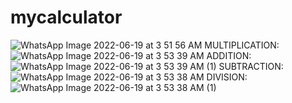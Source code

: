 # mycalculator

![WhatsApp Image 2022-06-19 at 3 51 56 AM](https://user-images.githubusercontent.com/89929259/174459435-9fc502e7-5fb1-446e-9ea7-5aeb9bac44e9.jpeg)
MULTIPLICATION:
![WhatsApp Image 2022-06-19 at 3 53 39 AM](https://user-images.githubusercontent.com/89929259/174459463-bacd30c9-879b-4a54-9064-f7fafd715120.jpeg)
ADDITION:
![WhatsApp Image 2022-06-19 at 3 53 39 AM (1)](https://user-images.githubusercontent.com/89929259/174459468-e025c8ee-4de0-43b4-b9aa-dea18561602f.jpeg)
SUBTRACTION:
![WhatsApp Image 2022-06-19 at 3 53 38 AM](https://user-images.githubusercontent.com/89929259/174459473-be657a3b-5b2d-4d9d-9ada-d880fa6d731d.jpeg)
DIVISION:
![WhatsApp Image 2022-06-19 at 3 53 38 AM (1)](https://user-images.githubusercontent.com/89929259/174459479-fa43f8bf-482a-433f-aee2-ea3165016b82.jpeg)
